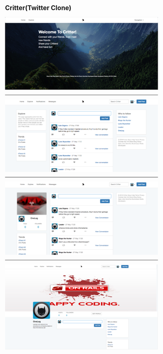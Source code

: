 Critter(Twitter Clone)
---

![img](app/assets/images/landingpage.png)

---

![img](app/assets/images/explore.png)

---

![img](app/assets/images/home.png)

---

![img](app/assets/images/profile.png)
